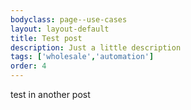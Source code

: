 ```yaml
---
bodyclass: page--use-cases
layout: layout-default
title: Test post
description: Just a little description
tags: ['wholesale','automation']
order: 4
---
```


<p>test in another post</p>